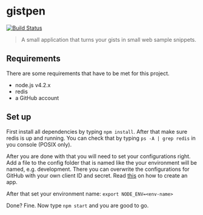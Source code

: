 # gistpen

[![Build Status](https://travis-ci.org/mariusbuescher/gistpen.svg?branch=master)](https://travis-ci.org/mariusbuescher/gistpen)

> A small application that turns your gists in small web sample snippets.

## Requirements

There are some requirements that have to be met for this project.

- node.js v4.2.x
- redis
- a GitHub account

## Set up

First install all dependencies by typing ```npm install```. After that make sure
redis is up and running. You can check that by typing ```ps -A | grep redis``` in
you console (POSIX only).

After you are done with that you will need to set your configurations right. Add a
file to the config folder that is named like the your environment will be named, e.g.
development. There you can overwrite the configurations for GitHub with your own client ID
and secret. Read [this](https://developer.github.com/v3/oauth/) on how to create an app.

After that set your environment name: ```export NODE_ENV=<env-name>```

Done? Fine. Now type ```npm start``` and you are good to go.
